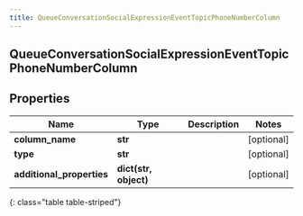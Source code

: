 ```yaml
---
title: QueueConversationSocialExpressionEventTopicPhoneNumberColumn
---
```

## QueueConversationSocialExpressionEventTopicPhoneNumberColumn

## Properties

|Name | Type | Description | Notes|
|------------ | ------------- | ------------- | -------------|
| **column_name** | **str** |  | [optional] |
| **type** | **str** |  | [optional] |
| **additional_properties** | **dict(str, object)** |  | [optional] |
{: class="table table-striped"}


